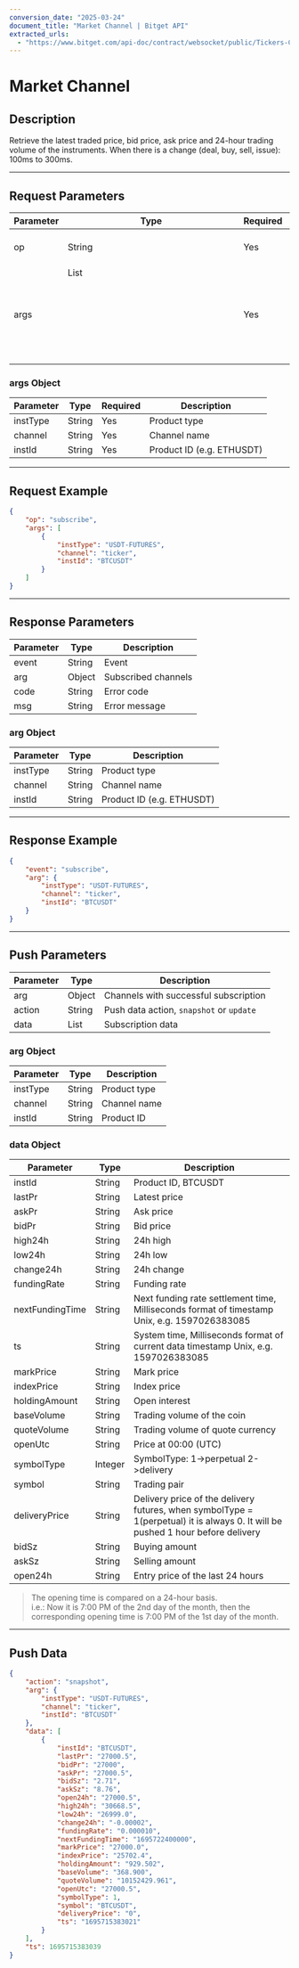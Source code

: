 ```yaml
---
conversion_date: "2025-03-24"
document_title: "Market Channel | Bitget API"
extracted_urls:
  - "https://www.bitget.com/api-doc/contract/websocket/public/Tickers-Channel"
---
```


# Market Channel

## Description

Retrieve the latest traded price, bid price, ask price and 24-hour trading volume of the instruments. When there is a change (deal, buy, sell, issue): 100ms to 300ms.

---

## Request Parameters

| Parameter | Type        | Required | Description           |
|----------|-------------|----------|-----------------------|
| op       | String      | Yes      | Operation, subscribe unsubscribe |
| args     | List<Object>| Yes      | List of channels to request subscription |

### args Object

| Parameter  | Type   | Required | Description   |
|------------|--------|----------|---------------|
| instType   | String | Yes      | Product type  |
| channel    | String | Yes      | Channel name  |
| instId     | String | Yes      | Product ID (e.g. ETHUSDT) |

---

## Request Example

```json
{
    "op": "subscribe",
    "args": [
        {
            "instType": "USDT-FUTURES",
            "channel": "ticker",
            "instId": "BTCUSDT"
        }
    ]
}
```

---

## Response Parameters

| Parameter | Type   | Description |
|-----------|--------|-------------|
| event     | String | Event       |
| arg       | Object | Subscribed channels |
| code      | String | Error code  |
| msg       | String | Error message |

### arg Object

| Parameter | Type   | Description      |
|-----------|--------|------------------|
| instType  | String | Product type     |
| channel   | String | Channel name     |
| instId    | String | Product ID (e.g. ETHUSDT) |

---

## Response Example

```json
{
    "event": "subscribe",
    "arg": {
        "instType": "USDT-FUTURES",
        "channel": "ticker",
        "instId": "BTCUSDT"
    }
}
```

---

## Push Parameters

| Parameter | Type   | Description |
|----------|--------|-------------|
| arg      | Object | Channels with successful subscription |
| action   | String | Push data action, `snapshot` or `update` |
| data     | List   | Subscription data |

### arg Object

| Parameter | Type   | Description   |
|-----------|--------|---------------|
| instType  | String | Product type  |
| channel   | String | Channel name  |
| instId    | String | Product ID    |

### data Object

| Parameter          | Type     | Description |
|--------------------|----------|-------------|
| instId             | String   | Product ID, BTCUSDT |
| lastPr             | String   | Latest price |
| askPr              | String   | Ask price |
| bidPr              | String   | Bid price |
| high24h            | String   | 24h high |
| low24h             | String   | 24h low |
| change24h          | String   | 24h change |
| fundingRate        | String   | Funding rate |
| nextFundingTime    | String   | Next funding rate settlement time, Milliseconds format of timestamp Unix, e.g. 1597026383085 |
| ts                 | String   | System time, Milliseconds format of current data timestamp Unix, e.g. 1597026383085 |
| markPrice          | String   | Mark price |
| indexPrice         | String   | Index price |
| holdingAmount      | String   | Open interest |
| baseVolume         | String   | Trading volume of the coin |
| quoteVolume        | String   | Trading volume of quote currency |
| openUtc            | String   | Price at 00:00 (UTC) |
| symbolType         | Integer  | SymbolType: 1->perpetual 2->delivery |
| symbol             | String   | Trading pair |
| deliveryPrice      | String   | Delivery price of the delivery futures, when symbolType = 1(perpetual) it is always 0. It will be pushed 1 hour before delivery |
| bidSz              | String   | Buying amount |
| askSz              | String   | Selling amount |
| open24h            | String   | Entry price of the last 24 hours |

> The opening time is compared on a 24-hour basis.  
> i.e.: Now it is 7:00 PM of the 2nd day of the month, then the corresponding opening time is 7:00 PM of the 1st day of the month.

---

## Push Data

```json
{
    "action": "snapshot",
    "arg": {
        "instType": "USDT-FUTURES",
        "channel": "ticker",
        "instId": "BTCUSDT"
    },
    "data": [
        {
            "instId": "BTCUSDT",
            "lastPr": "27000.5",
            "bidPr": "27000",
            "askPr": "27000.5",
            "bidSz": "2.71",
            "askSz": "8.76",
            "open24h": "27000.5",
            "high24h": "30668.5",
            "low24h": "26999.0",
            "change24h": "-0.00002",
            "fundingRate": "0.000010",
            "nextFundingTime": "1695722400000",
            "markPrice": "27000.0",
            "indexPrice": "25702.4",
            "holdingAmount": "929.502",
            "baseVolume": "368.900",
            "quoteVolume": "10152429.961",
            "openUtc": "27000.5",
            "symbolType": 1,
            "symbol": "BTCUSDT",
            "deliveryPrice": "0",
            "ts": "1695715383021"
        }
    ],
    "ts": 1695715383039
}
```

